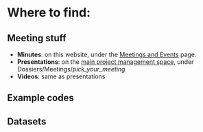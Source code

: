 # Where to find:

## Meeting stuff

- **Minutes**: on this website, under the [Meetings and Events](meetings-events.md) page.
- **Presentations**: on the [main project management space](https://resana.numerique.gouv.fr/public/perimetre/consulter/121414),
  under Dossiers/Meetings/*pick_your_meeting*
- **Videos**: same as presentations

## Example codes

## Datasets
